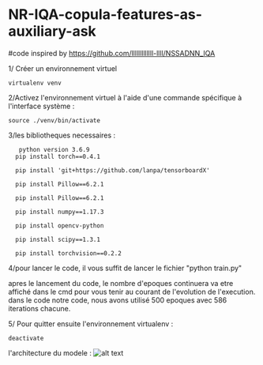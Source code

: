 # NR-IQA-copula-features-as-auxiliary-ask
#code inspired by https://github.com/lllllllllllll-llll/NSSADNN_IQA

1/ Créer un environnement virtuel 
   
   	virtualenv venv
2/Activez l'environnement virtuel à l'aide d'une commande spécifique à l'interface système :
   
   	source ./venv/bin/activate


3/les bibliotheques necessaires :

       python version 3.6.9
      pip install torch==0.4.1

      pip install 'git+https://github.com/lanpa/tensorboardX'

      pip install Pillow==6.2.1

      pip install Pillow==6.2.1

      pip install numpy==1.17.3

      pip install opencv-python

      pip install scipy==1.3.1

      pip install torchvision==0.2.2

4/pour lancer le code, il vous suffit de lancer le fichier "python train.py"

apres le lancement du code, le nombre d'epoques continuera va etre affiché dans le cmd pour vous tenir au courant de l'evolution de l'execution. dans le code notre code, nous 
avons utilisé 500 epoques avec 586 iterations chacune.

5/ Pour quitter ensuite l'environnement virtualenv :
   
   	deactivate


l'architecture du modele :
![alt text](https://github.com/br-salima/NR-IQA-copula-features-as-auxiliary-ask/blob/master/model_with_CNNfeatureExtractor.PNG?raw=true)



	
